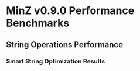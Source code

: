 # MinZ v0.9.0 Performance Benchmarks

## String Operations Performance

### Smart String Optimization Results

